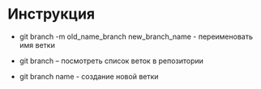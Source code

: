 # Инструкция

+ git branch -m old_name_branch new_branch_name - переименовать имя ветки

+ git branch – посмотреть список веток в репозитории
+ git branch name - создание новой ветки

